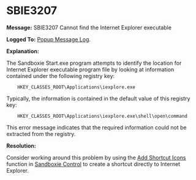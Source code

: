 # SBIE3207


**Message:** SBIE3207 Cannot find the Internet Explorer executable

**Logged To:** [Popup Message Log](PopupMessageLog).

**Explanation:**

The Sandboxie Start.exe program attempts to identify the location for Internet Explorer executable program file by looking at information contained under the following registry key:
```
    HKEY_CLASSES_ROOT\Applications\iexplore.exe
```

Typically, the information is contained in the default value of this registry key:
```
    HKEY_CLASSES_ROOT\Applications\iexplore.exe\shell\open\command
```

This error message indicates that the required information could not be extracted from the registry.

**Resolution:**

Consider working around this problem by using the [Add Shortcut Icons](ConfigureMenu#shell) function in [Sandboxie Control](SandboxieControl) to create a shortcut directly to Internet Explorer.
